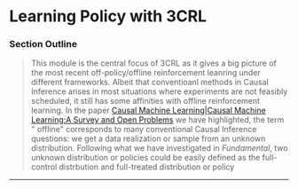 # Learning Policy with 3CRL

### Section Outline

>This module is the central focus of 3CRL as it gives a big picture of the most recent off-policy/offline reinforcement leanring under different frameworks.
Albeit that conventioanl methods in Causal Inference arises in most situations where experiments are not feasibly scheduled, it still has some affinities with
offline reinforcement learning. In the paper [Causal Machine Learning|Causal Machine Learning:A Survey and Open Problems](https://arxiv.org/pdf/2206.15475.pdf)
we have highlighted, the term " offline" corresponds to many conventional Causal Inference questions: we get a data realization or sample from an
unknown distribution. Following what we have investigated in *Fundamental*, two unknown distribution or policies could be easily defined as the full-control
distrbution and full-treated distribution
or policy 
<hr>
